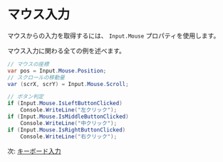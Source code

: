 # マウス入力

マウスからの入力を取得するには、 `Input.Mouse` プロパティを使用します。

マウス入力に関わる全ての例を述べます。

```cs
// マウスの座標
var pos = Input.Mouse.Position;
// スクロールの移動量
var (scrX, scrY) = Input.Mouse.Scroll;

// ボタン判定
if (Input.Mouse.IsLeftButtonClicked)
	Console.WriteLine("左クリック");
if (Input.Mouse.IsMiddleButtonClicked)
	Console.WriteLine("中クリック");
if (Input.Mouse.IsRightButtonClicked)
	Console.WriteLine("右クリック");
```

次: [キーボード入力](keyboard.md)
